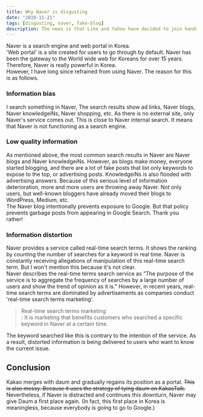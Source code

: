 ```yaml
---
title: Why Naver is disgusting
date: "2019-11-21"
tags: [disgusting, naver, fake-blog]
description: The news is that Line and Yahoo have decided to join hands in order to compete with Google, Amazon, Facebook and Apple. So I post my usual thoughts.
---
```


Naver is a search engine and web portal in Korea.  
'Web portal' is a site created for users to go through by default.
Naver has been the gateway to the World wide web for Koreans for over 15 years.
Therefore, Naver is really powerful in Korea.  
However, I have long since refrained from using Naver.
The reason for this is as follows.

### Information bias

I search something in Naver, The search results show ad links, Naver blogs, Naver knowledgeiNs, Naver shopping, etc.
As there is no external site, only Naver's service comes out.
This is close to Naver internal search.
It means that Naver is not functioning as a search engine.

### Low quality information

As mentioned above, the most common search results in Naver are Naver blogs and Naver knowledgeiNs.
However, as blogs make money, everyone started blogging, and there are a lot of fake posts that list only keywords to expose to the top, or advertising posts.
KnowledgeiNs is also flooded with advertising answers.
Because of this serious level of information deterioration, more and more users are throwing away Naver.
Not only users, but well-known bloggers have already moved their blogs to WordPress, Medium, etc.  
The Naver blog intentionally prevents exposure to Google.
But that policy prevents garbage posts from appearing in Google Search. Thank you rather!

### Information distortion

Naver provides a service called real-time search terms.
It shows the ranking by counting the number of searches for a keyword in real time.
Naver is constantly receiving allegations of manipulation of this real-time search term.
But I won't mention this because it's not clear.  
Naver describes the real-time terms search service as "The purpose of the service is to aggregate the frequency of searches by a large number of users and show the trend of opinion as it is."
However, in recent years, real-time search terms are dominated by advertisements as companies conduct 'real-time search terms marketing'.

> Real-time search terms marketing  
> : It is marketing that benefits customers who searched a specific keyword in Naver at a certain time.

The keyword searched like this is contrary to the intention of the service.
As a result, distorted information is being delivered to users who want to know the current issue.

## Conclusion

Kakao merges with daum and gradually regains its position as a portal.
~~This is also messy. Because it uses the strategy of tying daum on KakaoTalk.~~
Nevertheless, if Naver is distracted and continues this downturn, Naver may give Daum a first place again.
(In fact, this first place in Korea is meaningless, because everybody is going to go to Google.)
